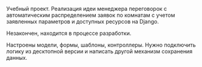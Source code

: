 Учебный проект. Реализация идеи менеджера переговорок с автоматическим распределением заявок по комнатам с учетом заявленных параметров и доступных ресурсов на Django.

Незакончен, находится в процессе разработки.

Настроены модели, формы, шаблоны, контроллеры. Нужно подключить логику из десктопной версии и написать другой механизм сохранения данных.
